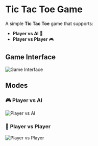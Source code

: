 # **Tic Tac Toe Game**

A simple **Tic Tac Toe** game that supports:
- **Player vs AI** 🧠
- **Player vs Player** 🎮

## **Game Interface**
![Game Interface](https://github.com/user-attachments/assets/a81c1f88-e0c5-41b3-aa3c-7a8f91ee4ff6)

## **Modes**
### 🎮 **Player vs AI**
![Player vs AI](https://github.com/user-attachments/assets/ecfb3976-c4ec-46c9-90fc-93596b0ad256)

### 👥 **Player vs Player**
![Player vs Player](https://github.com/user-attachments/assets/6c3f0acd-9b05-4735-8d67-22c86cbfd1c3)
